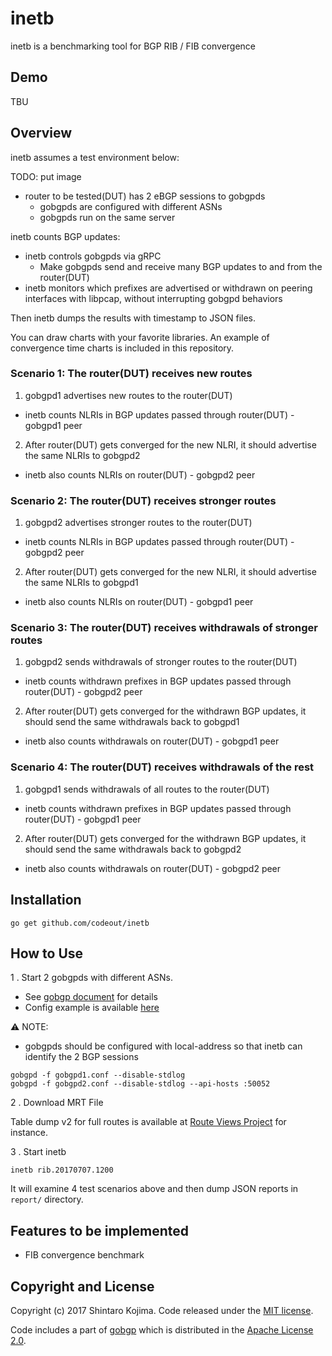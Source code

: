 # inetb

inetb is a benchmarking tool for BGP RIB / FIB convergence

## Demo

TBU


## Overview

inetb assumes a test environment below:

TODO: put image

* router to be tested(DUT) has 2 eBGP sessions to gobgpds
  * gobgpds are configured with different ASNs
  * gobgpds run on the same server

inetb counts BGP updates:

* inetb controls gobgpds via gRPC
  * Make gobgpds send and receive many BGP updates to and from the router(DUT)
* inetb monitors which prefixes are advertised or withdrawn on peering interfaces with libpcap, without interrupting gobgpd behaviors

Then inetb dumps the results with timestamp to JSON files.

You can draw charts with your favorite libraries. An example of convergence time charts is included in this repository.


### Scenario 1: The router(DUT) receives new routes

1. gobgpd1 advertises new routes to the router(DUT)
  * inetb counts NLRIs in BGP updates passed through router(DUT) - gobgpd1 peer
2. After router(DUT) gets converged for the new NLRI, it should advertise the same NLRIs to gobgpd2
  * inetb also counts NLRIs on router(DUT) - gobgpd2 peer

### Scenario 2: The router(DUT) receives stronger routes

1. gobgpd2 advertises stronger routes to the router(DUT)
  * inetb counts NLRIs in BGP updates passed through router(DUT) - gobgpd2 peer
2. After router(DUT) gets converged for the new NLRI, it should advertise the same NLRIs to gobgpd1
  * inetb also counts NLRIs on router(DUT) - gobgpd1 peer

### Scenario 3: The router(DUT) receives withdrawals of stronger routes

1. gobgpd2 sends withdrawals of stronger routes to the router(DUT)
  * inetb counts withdrawn prefixes in BGP updates passed through router(DUT) - gobgpd2 peer
2. After router(DUT) gets converged for the withdrawn BGP updates, it should send the same withdrawals back to gobgpd1
  * inetb also counts withdrawals on router(DUT) - gobgpd1 peer

### Scenario 4: The router(DUT) receives withdrawals of the rest

1. gobgpd1 sends withdrawals of all routes to the router(DUT)
  * inetb counts withdrawn prefixes in BGP updates passed through router(DUT) - gobgpd1 peer
2. After router(DUT) gets converged for the withdrawn BGP updates, it should send the same withdrawals back to gobgpd2
  * inetb also counts withdrawals on router(DUT) - gobgpd2 peer


## Installation

```
go get github.com/codeout/inetb
```


## How to Use

1 . Start 2 gobgpds with different ASNs.
  * See [gobgp document](https://github.com/osrg/gobgp/) for details
  * Config example is available [here](example/gobgpd.conf)

:warning: NOTE:

* gobgpds should be configured with local-address so that inetb can identify the 2 BGP sessions

```
gobgpd -f gobgpd1.conf --disable-stdlog
gobgpd -f gobgpd2.conf --disable-stdlog --api-hosts :50052
```

2 . Download MRT File

Table dump v2 for full routes is available at [Route Views Project](http://archive.routeviews.org/) for instance.

3 . Start inetb

```
inetb rib.20170707.1200
```

It will examine 4 test scenarios above and then dump JSON reports in ```report/``` directory.


## Features to be implemented

* FIB convergence benchmark


## Copyright and License

Copyright (c) 2017 Shintaro Kojima. Code released under the [MIT license](LICENSE.txt).

Code includes a part of [gobgp](https://github.com/osrg/gobgp/) which is distributed in the [Apache License 2.0](https://www.apache.org/licenses/LICENSE-2.0).
